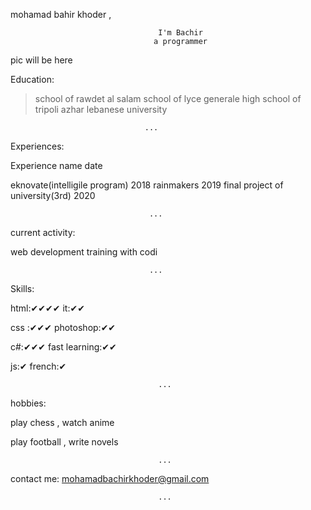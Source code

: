 mohamad bahir khoder ,



                                     I'm Bachir
                                    a programmer   




pic will be here



Education:

>school of rawdet al salam
>school of lyce generale
>high school of tripoli azhar
>lebanese university

                                  ...  

Experiences:

Experience name                   date

eknovate(intelligile program)     2018
rainmakers                        2019
final project of university(3rd)  2020


                                   ...

current activity:

web development training with codi

                                   ... 
                             
Skills:

html:✔✔✔✔          it:✔✔

css :✔✔✔            photoshop:✔✔

c#:✔✔✔              fast learning:✔✔

js:✔                   french:✔
  


                                     ...
 
hobbies:

play chess , watch anime

play football , write novels

                                     ...   

contact me: mohamadbachirkhoder@gmail.com
                   
                                     ... 